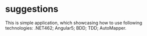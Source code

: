 # suggestions
This is simple application, which showcasing how to use following technologies: 
.NET462;
Angular5;
BDD;
TDD;
AutoMapper.
